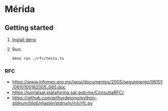 # Mérida

## Getting started

1. [Install deno](https://deno.land/#installation)

2. Run:

    ```
    deno run ./rfc/tests.ts
    ```

### RFC

- https://www.infomex.org.mx/jspsi/documentos/2005/seguimiento/06101/0610100162005_065.doc
- https://portalsat.plataforma.sat.gob.mx/ConsultaRFC/
- https://github.com/arthurdejong/python-stdnum/blob/master/stdnum/mx/rfc.py
